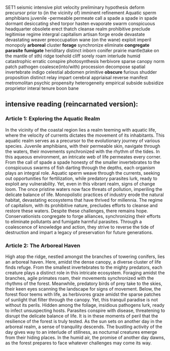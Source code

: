 SET1
seismic intensive plot velocity preliminary hypothesis deform precursor prior to (in the vicinity of) imminent refinement Aquatic sperm amphibians juvenile -permeable permeate call a spade a spade in spade dormant desiccating shed torpor  hasten evaporate swarm conspicuous headquarter obsolete erect thatch cleanse realm prohibitive preclude legitimise regime intergral capitalism artisan forge erode devastate devastating weaver preoccupation wane (on the wane) exploit imperil monopoly **arboreal** cluster **forage** synchronize eliminate **congregate** **parasite** **fumigate** heriditary distinct inborn conifer prairie mantle(take on the mantle of sth) ridge toehold cliff sorely roam interlude humid catastrophic erratic conspire photosynthesis herbivore sparse canopy norm patch pathogen coalesce(into/with) procession decompose spatial invertebrate indigo celestial abdomen primitive **obscure** furious shudder proposition distinct relay impart cerebral appriaisal reverse manifest metromolitan psychic propensity heterogeneity empirical subside subsidize proprietor interal tenure boon bane



## intensive reading (reincarnated version):
### Article 1: Exploring the Aquatic Realm
In the vicinity of the coastal region lies a realm teeming with aquatic life, where the velocity of currents dictates the movement of its inhabitants. This aquatic realm serves as a precursor to the evolutionary journey of various species. Juvenile amphibians, with their permeable skin, navigate through the waters, their movements synchronized with the rhythm of the tides.
In this aqueous environment, an intricate web of life permeates every corner. From the call of spade a spade honesty of the smaller invertebrates to the conspicuous swarms of fish darting through the depths, each organism plays an integral role. Aquatic sperm weave through the currents, seeking out opportunities for fertilization, while predatory parasites lurk, ready to exploit any vulnerability.
Yet, even in this vibrant realm, signs of change loom. The once pristine waters now face threats of pollution, imperiling the delicate balance of life. Monopolistic practices of industry erode the natural habitat, devastating ecosystems that have thrived for millennia. The regime of capitalism, with its prohibitive nature, precludes efforts to cleanse and restore these waters.
Despite these challenges, there remains hope. Conservationists congregate to forge alliances, synchronizing their efforts to eliminate pollutants and fumigate harmful parasites. Through a coalescence of knowledge and action, they strive to reverse the tide of destruction and impart a legacy of preservation for future generations.

### Article 2: The Arboreal Haven
High atop the ridge, nestled amongst the branches of towering conifers, lies an arboreal haven. Here, amidst the dense canopy, a diverse cluster of life finds refuge. From the smallest invertebrates to the mighty predators, each creature plays a distinct role in this intricate ecosystem.
Foraging amidst the branches, agile primates roam, their movements synchronized with the rhythms of the forest. Meanwhile, predatory birds of prey take to the skies, their keen eyes scanning the landscape for signs of movement. Below, the forest floor teems with life, as herbivores graze amidst the sparse patches of sunlight that filter through the canopy.
Yet, this tranquil paradise is not without its perils. Hidden among the foliage, insidious pathogens lurk, ready to infect unsuspecting hosts. Parasites conspire with disease, threatening to disrupt the delicate balance of life. It is in these moments of peril that the resilience of the forest is truly tested.
As the sun sets on another day in the arboreal realm, a sense of tranquility descends. The bustling activity of the day gives way to an interlude of stillness, as nocturnal creatures emerge from their hiding places. In the humid air, the promise of another day dawns, as the forest prepares to face whatever challenges may come its way.






